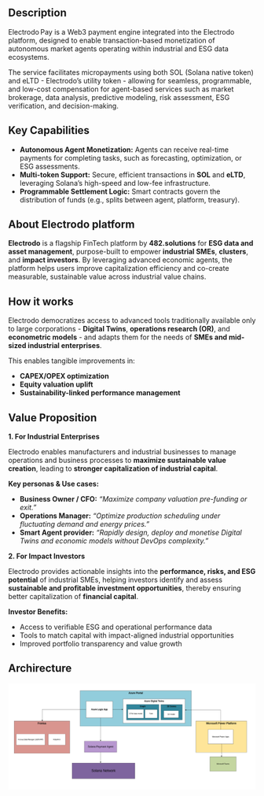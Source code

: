 ## **Description**

Electrodo Pay is a Web3 payment engine integrated into the Electrodo platform, designed to enable transaction-based monetization of autonomous market agents operating within industrial and ESG data ecosystems.

The service facilitates micropayments using both SOL (Solana native token) and eLTD \- Electrodo’s utility token \- allowing for seamless, programmable, and low-cost compensation for agent-based services such as market brokerage, data analysis, predictive modeling, risk assessment, ESG verification, and decision-making.

## **Key Capabilities**

* **Autonomous Agent Monetization:** Agents can receive real-time payments for completing tasks, such as forecasting, optimization, or ESG assessments.  
* **Multi-token Support:** Secure, efficient transactions in **SOL** and **eLTD**, leveraging Solana’s high-speed and low-fee infrastructure.  
* **Programmable Settlement Logic:** Smart contracts govern the distribution of funds (e.g., splits between agent, platform, treasury).

## **About Electrodo platform**

**Electrodo** is a flagship FinTech platform by **482.solutions** for **ESG data and asset management**, purpose-built to empower **industrial SMEs**, **clusters**, and **impact investors**. By leveraging advanced economic agents, the platform helps users improve capitalization efficiency and co-create measurable, sustainable value across industrial value chains.

## **How it works**

Electrodo democratizes access to advanced tools traditionally available only to large corporations \- **Digital Twins**, **operations research (OR)**, and **econometric models** \- and adapts them for the needs of **SMEs and mid-sized industrial enterprises**. 

This enables tangible improvements in:

* **CAPEX/OPEX optimization**  
* **Equity valuation uplift**  
* **Sustainability-linked performance management**

## **Value Proposition**

**1\. For Industrial Enterprises**

Electrodo enables manufacturers and industrial businesses to manage operations and business processes to **maximize sustainable value creation**, leading to **stronger capitalization of industrial capital**.

**Key personas & Use cases:**

* **Business Owner / CFO:** *“Maximize company valuation pre-funding or exit.”*  
* **Operations Manager:** *“Optimize production scheduling under fluctuating demand and energy prices.”*  
* **Smart Agent provider:** *“Rapidly design, deploy and monetise Digital Twins and economic models without DevOps complexity.”*

**2\. For Impact Investors**

Electrodo provides actionable insights into the **performance, risks, and ESG potential** of industrial SMEs, helping investors identify and assess **sustainable and profitable investment opportunities**, thereby ensuring better capitalization of **financial capital**.

**Investor Benefits:**

* Access to verifiable ESG and operational performance data  
* Tools to match capital with impact-aligned industrial opportunities  
* Improved portfolio transparency and value growth

## **Archirecture**

![image](./images/Architecture.png)
